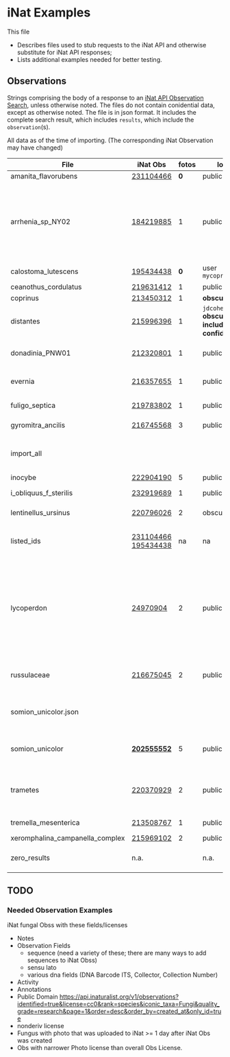 # iNat Examples

This file

- Describes files used to stub requests to the iNat API and otherwise substitute for iNat API responses;
- Lists additional examples needed for better testing.

## Observations

Strings comprising the body of a response to an [iNat API Observation Search](https://api.inaturalist.org/v1/docs/#!/Observations/get_observations),
unless otherwise noted.
The files do not contain conidential data, except as otherwise noted.
The file is in json format. It includes the complete search result, which includes `results`, which include the `observation`(s).

All data as of the time of importing. (The corresponding iNat Observation may have changed)

<!-- markdownlint-disable MD013 -->
| File | iNat Obs | fotos | location | Other |
| ---- | -------- | ----- | -------- | ----- |
| amanita_flavorubens| [231104466](https://www.inaturalist.org/observations/231104466) | **0** | public | Casual |
| arrhenia_sp_NY02| [184219885](https://www.inaturalist.org/observations/184219885) | 1 | public | `johnplischke` mo-style Provisional Species Name, DNA, NEMF, notes, 2? identifications with same id, comments, everyone has MO account, many obs fields, including "Voucher Number(s)", "Voucher Specimen Taken" |
| calostoma_lutescens| [195434438](https://www.inaturalist.org/observations/195434438) | **0** | user `mycoprimuspublic` | barebones. NO: photo, added ids, observation_fields |
| ceanothus_cordulatus| [219631412](https://www.inaturalist.org/observations/219631412) | 1 | public | **Plant** |
| coprinus| [213450312](https://www.inaturalist.org/observations/213450312) | 1 | **obscured** | Needs ID |
| distantes| [215996396](https://www.inaturalist.org/observations/215996396) | 1 | `jdcohenesq` **obscured, includes confidential gps** | Needs ID, jdc Obs, taxon[:name]: "Distantes" rank:"section", rank_level:13|
| donadinia_PNW01| [212320801](https://www.inaturalist.org/observations/212320801) | 1 | public | `danmorton` **non-mo-style Provisional Species Name (PNW)**, **DNA** |
| evernia| [216357655](https://www.inaturalist.org/observations/216357655) | 1 | public | user `jgerend` Casual, lichen, no fields, place: Troutdale, 1 Project |
| fuligo_septica| [219783802](https://www.inaturalist.org/observations/219783802) | 1 | public | slime mold **Protozoa** Richmond, CA |
| gyromitra_ancilis| [216745568](https://www.inaturalist.org/observations/216745568) | 3 | public | **cc-by license**, **many projects**, US 20, Linn Co.|
| import_all |  |  | | all fungal obss (total of 5) of iNat user `devin189`, 2 per page (this user had few fungal observations) |
| inocybe| [222904190](https://www.inaturalist.org/observations/222904190) | 5 | public | cc-by-nc, **2 tags** |
| i_obliquus_f_sterilis | [232919689](https://www.inaturalist.org/observations/232919689) | 1 | public | `taigamushrooms` cc-by-nc, **infraspecific name** |
| lentinellus_ursinus| [220796026](https://inaturalist.org/observations/220796026) | 2 | obscured | **ID matches many MO Name fixtures** |
| listed_ids| [231104466](https://www.inaturalist.org/observations/231104466) [195434438](https://www.inaturalist.org/observations/195434438) | na | na | response to request for 2 obs by number (amanita_flavorubens, evernia) |
| lycoperdon| [24970904](https://www.inaturalist.org/observations/24970904) | 2 | public | user `dannymi` cc-by-nc, projects, Had 2 photos, 6 identifications of 3 taxa, a different taxon, 9 obs fields, including "DNA Barcode ITS", "Collection number", "Collector", place: E. side of Metolius River, Sisters Ranger District, Deschutes National Forest, Jefferson County, Oregon, US |
| russulaceae| [216675045](https://www.inaturalist.org/observations/216675045) | 2 | public | **all rights reserved**, many projects, Activity; place: Point Defiance Park, Tacoma, WA, US |
| somion_unicolor.json |  |  |  | Formatted version of following; facilitates viewing iNat API response key/values test/inat/somion_unicolor.json |
| somion_unicolor| [**202555552**](https://www.inaturalist.org/observations/202555552) | 5 | public |  `jdcohenesq` Research Grade, Notes, Activity, >1 ID, 1 field (Mushroom Observer URL), **mirrored from MO** |
| trametes| [220370929](https://www.inaturalist.org/observations/220370929) | 2 | public | user `dannymi` different collector; Notes; **Observation Fields: Collector**, place: 25th Ave NE, Seattle, WA, US, with huge error |
| tremella_mesenterica| [213508767](https://www.inaturalist.org/observations/213508767) | 1 | public | place: Lewisville, TX 75057, USA |
| xeromphalina_campanella_complex| [215969102](https://www.inaturalist.org/observations/215969102) | 2 | public | `jdcohenesq` **Complex** |
| zero_results| n.a. | | n.a. | response with total_results: 0, to expose and prevent reversion of bug |
<!-- markdownlint-enable MD013 -->

## TODO

### Needed Observation Examples

iNat fungal Obss with these fields/licenses

- Notes
- Observation Fields
  - sequence (need a variety of these;
    there are many ways to add sequences to iNat Obss)
  - sensu lato
  - various dna fields (DNA Barcode ITS, Collector, Collection Number)
- Activity
- Annotations
- Public Domain
  <https://api.inaturalist.org/v1/observations?identified=true&license=cc0&rank=species&iconic_taxa=Fungi&quality_grade=research&page=1&order=desc&order_by=created_at&only_id=true>
- nonderiv license
- Fungus with photo that was uploaded to iNat >= 1 day
  after iNat Obs was created
- Obs with narrower Photo license than overall Obs License.
